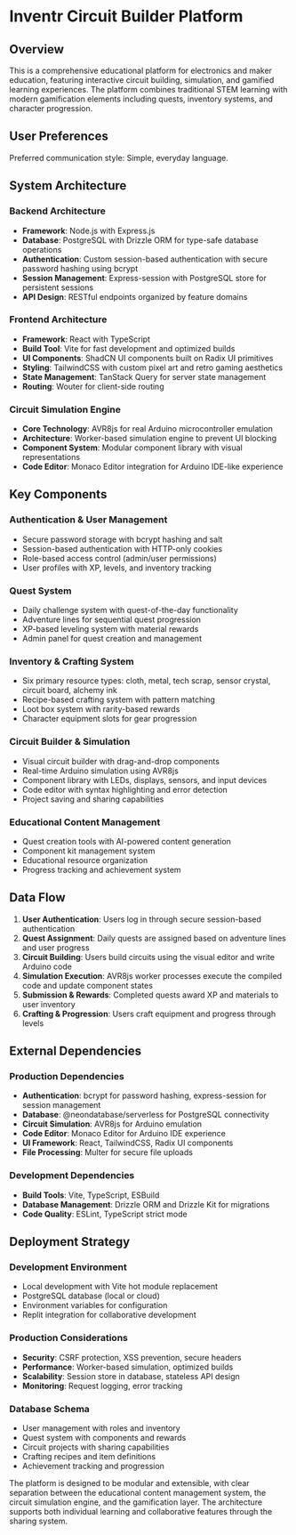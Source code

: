 # Inventr Circuit Builder Platform

## Overview

This is a comprehensive educational platform for electronics and maker education, featuring interactive circuit building, simulation, and gamified learning experiences. The platform combines traditional STEM learning with modern gamification elements including quests, inventory systems, and character progression.

## User Preferences

Preferred communication style: Simple, everyday language.

## System Architecture

### Backend Architecture
- **Framework**: Node.js with Express.js
- **Database**: PostgreSQL with Drizzle ORM for type-safe database operations
- **Authentication**: Custom session-based authentication with secure password hashing using bcrypt
- **Session Management**: Express-session with PostgreSQL store for persistent sessions
- **API Design**: RESTful endpoints organized by feature domains

### Frontend Architecture
- **Framework**: React with TypeScript
- **Build Tool**: Vite for fast development and optimized builds
- **UI Components**: ShadCN UI components built on Radix UI primitives
- **Styling**: TailwindCSS with custom pixel art and retro gaming aesthetics
- **State Management**: TanStack Query for server state management
- **Routing**: Wouter for client-side routing

### Circuit Simulation Engine
- **Core Technology**: AVR8js for real Arduino microcontroller emulation
- **Architecture**: Worker-based simulation engine to prevent UI blocking
- **Component System**: Modular component library with visual representations
- **Code Editor**: Monaco Editor integration for Arduino IDE-like experience

## Key Components

### Authentication & User Management
- Secure password storage with bcrypt hashing and salt
- Session-based authentication with HTTP-only cookies
- Role-based access control (admin/user permissions)
- User profiles with XP, levels, and inventory tracking

### Quest System
- Daily challenge system with quest-of-the-day functionality
- Adventure lines for sequential quest progression
- XP-based leveling system with material rewards
- Admin panel for quest creation and management

### Inventory & Crafting System
- Six primary resource types: cloth, metal, tech scrap, sensor crystal, circuit board, alchemy ink
- Recipe-based crafting system with pattern matching
- Loot box system with rarity-based rewards
- Character equipment slots for gear progression

### Circuit Builder & Simulation
- Visual circuit builder with drag-and-drop components
- Real-time Arduino simulation using AVR8js
- Component library with LEDs, displays, sensors, and input devices
- Code editor with syntax highlighting and error detection
- Project saving and sharing capabilities

### Educational Content Management
- Quest creation tools with AI-powered content generation
- Component kit management system
- Educational resource organization
- Progress tracking and achievement system

## Data Flow

1. **User Authentication**: Users log in through secure session-based authentication
2. **Quest Assignment**: Daily quests are assigned based on adventure lines and user progress
3. **Circuit Building**: Users build circuits using the visual editor and write Arduino code
4. **Simulation Execution**: AVR8js worker processes execute the compiled code and update component states
5. **Submission & Rewards**: Completed quests award XP and materials to user inventory
6. **Crafting & Progression**: Users craft equipment and progress through levels

## External Dependencies

### Production Dependencies
- **Authentication**: bcrypt for password hashing, express-session for session management
- **Database**: @neondatabase/serverless for PostgreSQL connectivity
- **Circuit Simulation**: AVR8js for Arduino emulation
- **Code Editor**: Monaco Editor for Arduino IDE experience
- **UI Framework**: React, TailwindCSS, Radix UI components
- **File Processing**: Multer for secure file uploads

### Development Dependencies
- **Build Tools**: Vite, TypeScript, ESBuild
- **Database Management**: Drizzle ORM and Drizzle Kit for migrations
- **Code Quality**: ESLint, TypeScript strict mode

## Deployment Strategy

### Development Environment
- Local development with Vite hot module replacement
- PostgreSQL database (local or cloud)
- Environment variables for configuration
- Replit integration for collaborative development

### Production Considerations
- **Security**: CSRF protection, XSS prevention, secure headers
- **Performance**: Worker-based simulation, optimized builds
- **Scalability**: Session store in database, stateless API design
- **Monitoring**: Request logging, error tracking

### Database Schema
- User management with roles and inventory
- Quest system with components and rewards
- Circuit projects with sharing capabilities
- Crafting recipes and item definitions
- Achievement tracking and progression

The platform is designed to be modular and extensible, with clear separation between the educational content management system, the circuit simulation engine, and the gamification layer. The architecture supports both individual learning and collaborative features through the sharing system.